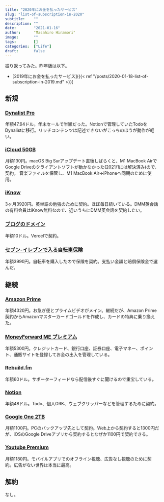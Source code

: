 ```yaml
---
title: "2020年にお金を払ったサービス"
slug: "list-of-subscription-in-2020"
subtitle:    ""
description: ""
date:        "2021-01-16"
author:      "Masahiro Hiramori"
image:       ""
tags:        []
categories:  ["Life"]
draft:       false
---
```


振り返ってみた。昨年版は以下。

- [2019年にお金を払ったサービス]({{< ref "/posts/2020-01-18-list-of-subscription-in-2019.md" >}})

## 新規

### [Dynalist Pro](https://dynalist.io/)

年額47.94ドル。年末セールで半額だった。Notionで管理していたTodoをDynalistに移行。リッチコンテンツは記述できないがこっちのほうが動作が軽い。

### [iCloud 50GB](https://www.icloud.com/)

月額130円。macOS Big Surアップデート直後しばらくと、M1 MacBook AirでGoogle Driveのクライアントソフトが動かなかった(2021/1には解決済み)ので、契約。
音楽ファイルを保管し、M1 MacBook Air→iPhoneへ同期のために使用。

### [iKnow](https://iknow.jp/)

3ヶ月3920円。英単語の勉強のために契約。ほぼ毎日続いている。DMM英会話の有料会員はiKnow無料なので、近いうちにDMM英会話を契約したい。

### [ブログのドメイン](https://vercel.com/)

年額10ドル。Vercelで契約。

### [セブン-イレブンで入る自転車保険](https://ehokenstore.com/jitensya)

年額3990円。自転車を購入したので保険を契約。支払い金額と賠償保険金で選んだ。

## 継続

### [Amazon Prime](https://www.amazon.co.jp/gp/prime)

年額4320円。お急ぎ便とプライムビデオがメイン。継続だが、Amazon Prime契約からAmazonマスターカードゴールドを作成し、カードの特典に乗り換えた。

### [MoneyForward ME プレミアム](https://moneyforward.com/)

年額5300円。クレジットカード、銀行口座、証券口座、電子マネー、ポイント、通販サイトを登録してお金の出入を管理している。

### [Rebuild.fm](https://rebuild.fm/supporter/)

年額60ドル。サポーターフィードなら配信後すぐに聞けるので重宝している。

### [Notion](https://www.notion.so/)

年額48ドル。Todo、個人ORK、ウェブクリッパーなどを管理するために契約。

### [Google One 2TB](https://one.google.com/)

月額1100円。PCのバックアップ先として契約。Web上から契約すると1300円だが、iOSのGoogle Driveアプリから契約するとなぜか1100円で契約できる。

### [Youtube Premium](https://www.youtube.com/premium)

月額1180円。モバイルアプリでのオフライン視聴、広告なし視聴のために契約。広告がない世界は本当に最高。

## 解約

なし。
